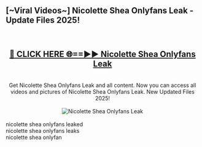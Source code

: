 <h2>[~Viral Videos~] Nicolette Shea Onlyfans Leak - Update Files 2025!</h2>
<br>
<div align="center">
<h2><a href="https://betterlinks.top/A2PfLJ" rel="nofollow">🔴 CLICK HERE 🌐==►► Nicolette Shea Onlyfans Leak</a></h2>
<br>
Get Nicolette Shea Onlyfans Leak and all content. Now you can access all videos and pictures of Nicolette Shea Onlyfans Leak. New Updated Files 2025!
<br>
<br>
<a href="https://betterlinks.top/A2PfLJ" rel="nofollow" data-target="animated-image.originalLink"><img src="https://i.ibb.co.com/WyWwxjT/player-gif2.gif" alt="Nicolette Shea Onlyfans Leak" style="max-width: 100%; display: inline-block;" data-target="animated-image.originalImage"></a>
</div>
<br>
nicolette shea onlyfans leaked<br>
nicolette shea onlyfans leaks<br>
nicolette shea onlyfan